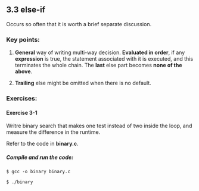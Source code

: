 ## 3.3 else-if
Occurs so often that it is worth a brief separate discussion.

### Key points:

1. **General** way of writing multi-way decision. **Evaluated in order**, if any **expression** is true, the statement associated with it is executed, and this terminates the whole chain. The **last** else part becomes **none of the above**.

2. **Trailing** else might be omitted when there is no default.

### Exercises:

#### Exercise 3-1
  Writre binary search that makes one test instead of two inside the loop, and measure the difference in the runtime.
  
  Refer to the code in **binary.c**.

##### Compile and run the code:

```
$ gcc -o binary binary.c

$ ./binary
```